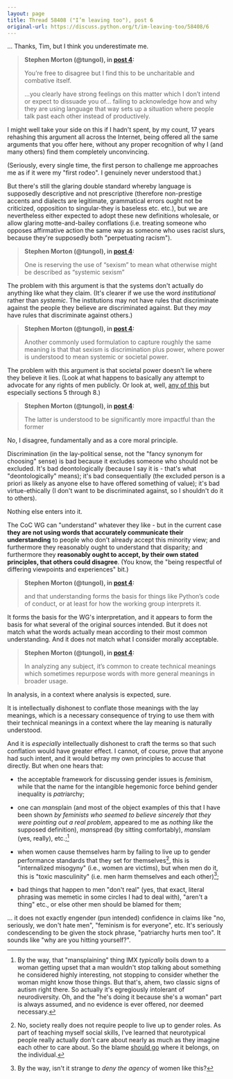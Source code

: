 ```yaml
---
layout: page
title: Thread 58408 ("I’m leaving too"), post 6
original-url: https://discuss.python.org/t/im-leaving-too/58408/6
---
```


... Thanks, Tim, but I think you underestimate me.

> **Stephen Morton (@tungol), in [post 4](https://discuss.python.org/t/_/58408/4):**
>
> You’re free to disagree but I find this to be uncharitable and combative itself.
>
> ...you clearly have strong feelings on this matter which I don’t intend or expect to dissuade you of... failing to acknowledge how and why they are using language that way sets up a situation where people talk past each other instead of productively.

I might well take your side on this if I hadn't spent, by my count, 17 years rehashing this argument all across the Internet, being offered all the same arguments that you offer here, without any proper recognition of why I (and many others) find them completely unconvincing.

(Seriously, every single time, the first person to challenge me approaches me as if it were my "first rodeo". I genuinely never understood that.)

But there's still the glaring double standard whereby language is supposedly descriptive and not prescriptive (therefore non-prestige accents and dialects are legitimate, grammatical errors ought not be criticized, opposition to singular-they is baseless etc. etc.), but we are nevertheless either expected to adopt these new definitions wholesale, or allow glaring motte-and-bailey conflations (i.e. treating someone who opposes affirmative action the same way as someone who uses racist slurs, because they're supposedly both "perpetuating racism").

> **Stephen Morton (@tungol), in [post 4](https://discuss.python.org/t/_/58408/4):**
>
> One is reserving the use of “sexism” to mean what otherwise might be described as “systemic sexism”

The problem with this argument is that the systems don't actually do anything like what they claim. (It's clearer if we use the word *institutional* rather than *systemic*. The institutions may not have rules that discriminate against the people they believe are discriminated against. But they *may* have rules that discriminate against others.)

> **Stephen Morton (@tungol), in [post 4](https://discuss.python.org/t/_/58408/4):**
>
> Another commonly used formulation to capture roughly the same meaning is that that sexism is discrimination plus power, where power is understood to mean systemic or societal power.

The problem with this argument is that societal power doesn't lie where they believe it lies. (Look at what happens to basically any attempt to advocate for any rights of men publicly. Or look at, well, [any of this](https://becauseits2015.wordpress.com/2016/08/06/a-non-feminist-faq/) but especially sections 5 through 8.)

> **Stephen Morton (@tungol), in [post 4](https://discuss.python.org/t/_/58408/4):**
>
> The latter is understood to be significantly more impactful than the former

No, I disagree, fundamentally and as a core moral principle.

Discrimination (in the lay-political sense, not the "fancy synonym for choosing" sense) is bad because it excludes someone who should not be excluded. It's bad deontologically (because I say it is - that's what "deontologically" means); it's bad consequentially (the excluded person is a priori as likely as anyone else to have offered something of value); it's bad virtue-ethically (I don't want to be discriminated against, so I shouldn't do it to others).

Nothing else enters into it.

The CoC WG can "understand" whatever they like - but in the current case **they are not using words that accurately communicate their understanding** to people who don't already accept this minority view; and furthermore they reasonably ought to understand that disparity; and furthermore they **reasonably ought to accept, by their own stated principles, that others could disagree**. (You know, the "being respectful of differing viewpoints and experiences" bit.)

> **Stephen Morton (@tungol), in [post 4](https://discuss.python.org/t/_/58408/4):**
>
> and that understanding forms the basis for things like Python’s code of conduct, or at least for how the working group interprets it.

It forms the basis for the WG's interpretation, and it appears to form the basis for what several of the original sources intended. But it does not match what the words actually mean according to their most common understanding. And it does not match what I consider morally acceptable.

> **Stephen Morton (@tungol), in [post 4](https://discuss.python.org/t/_/58408/4):**
>
> In analyzing any subject, it’s common to create technical meanings which sometimes repurpose words with more general meanings in broader usage.

In analysis, in a context where analysis is expected, sure.

It is intellectually dishonest to conflate those meanings with the lay meanings, which is a necessary consequence of trying to use them with their technical meanings in a context where the lay meaning is naturally understood.

And it is *especially* intellectually dishonest to craft the terms so that such conflation would have greater effect. I cannot, of course, prove that anyone had such intent, and it would betray my own principles to accuse that directly. But when one hears that:

* the acceptable framework for discussing gender issues is *femin*ism, while that the name for the intangible hegemonic force behind gender inequality is *patri*archy;

* one can *man*splain (and most of the object examples of this that I have been shown *by feminists who seemed to believe sincerely that they were pointing out a real problem*, appeared to me as *nothing like* the supposed definition), *man*spread (by sitting comfortably), *man*slam (yes, really), etc.;[^1]

* when women cause themselves harm by failing to live up to gender performance standards that they set for themselves[^2], this is "internalized misogyny" (i.e., women are victims), but when men do it, this is "toxic masculinity" (i.e. men harm themselves and each other)[^3];

* bad things that happen to men "don't real" (yes, that exact, literal phrasing was memetic in some circles I had to deal with), "aren't a thing" etc., or else other men should be blamed for them;

... it does not exactly engender (pun intended) confidence in claims like "no, seriously, we don't hate men", "feminism is for everyone", etc. It's seriously condescending to be given the stock phrase, "patriarchy hurts men too". It sounds like "why are you hitting yourself?".


[^1]: By the way, that "mansplaining" thing IMX *typically* boils down to a woman getting upset that a man wouldn't stop talking about something he considered highly interesting, not stopping to consider whether the woman might know those things. But that's, ahem, two classic signs of autism right there. So actually it's egregiously intolerant of neurodiversity. Oh, and the "he's doing it because she's a woman" part is always assumed, and no evidence is ever offered, nor deemed necessary.

[^2]: No, society really does not require people to live up to gender roles. As part of teaching myself social skills, I've learned that neurotypical people really actually don't care about nearly as much as they imagine each other to care about. So the blame [should go](https://en.wikipedia.org/wiki/Locus_of_control) where it belongs, on the individual.

[^3]: By the way, isn't it strange to *deny the agency* of women like this?


